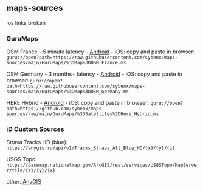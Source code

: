 ## maps-sources

ios links broken 

### GuruMaps
OSM France - 5 minute latency - [Android](https://github.com/sybenx/maps-sources/releases/download/v1/Map.OSM.France.ms) - iOS: copy and paste in browser: `guru://open?path=https://raw.githubusercontent.com/sybenx/maps-sources/main/GuruMaps/%3DMap%3DOSM_France.ms`


OSM Germany - 3 months+ latency  - [Android](https://github.com/sybenx/maps-sources/releases/download/v1/Map.OSM.Germany.ms) - iOS: copy and paste in browser: `guru://open?path=https://raw.githubusercontent.com/sybenx/maps-sources/main/GuruMaps/%3DMap%3DOSM_Germany.ms`

HERE Hybrid - [Android](https://github.com/sybenx/maps-sources/releases/download/v1/Satellites.Here.Hybrid.ms) - iOS: copy and paste in browser: `guru://open?path=https://github.com/sybenx/maps-sources/raw/main/GuruMaps/%3DSatellites%3DHere_Hybrid.ms`


### iD Custom Sources

Strava Tracks HD (blue): `https://anygis.ru/api/v1/Tracks_Strava_All_Blue_HD/{x}/{y}/{z}`

USGS Topo: `https://basemap.nationalmap.gov/ArcGIS/rest/services/USGSTopo/MapServer/tile/{z}/{y}/{x}`

other: [AnyGIS](https://anygis.ru/Web/Html/Download_en)
